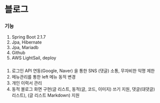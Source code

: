 # 블로그


### 기능
1. Spring Boot 2.1.7
2. Jpa, Hibernate
3. Jpa, Mariadb
4. Github
5. AWS LightSail, deploy

###
1. 로그인 API 연동(Google, Naver) 을 통한 SNS (댓글) 소통, 무자비한 익명 제한
2. 메뉴관리를 통한 left 메뉴 동적 변경
3. 개인 이력서 관리
4. 동적 블로그 화면 구현(글 리스트, 동적(글, 코드, 이미지) 쓰기 지원, 댓글(대댓글) 리스트), (글 리스트 Markdown) 지원
